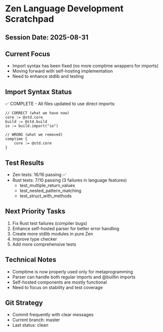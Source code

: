# Zen Language Development Scratchpad
## Session Date: 2025-08-31

## Current Focus
- Import syntax has been fixed (no more comptime wrappers for imports)
- Moving forward with self-hosting implementation
- Need to enhance stdlib and testing

## Import Syntax Status
✅ COMPLETE - All files updated to use direct imports:
```zen
// CORRECT (what we have now)
core := @std.core
build := @std.build
io := build.import("io")

// WRONG (what we removed)
comptime {
    core := @std.core
}
```

## Test Results
- Zen tests: 16/16 passing ✅
- Rust tests: 7/10 passing (3 failures in language features)
  - test_multiple_return_values
  - test_nested_pattern_matching  
  - test_struct_with_methods

## Next Priority Tasks
1. Fix Rust test failures (compiler bugs)
2. Enhance self-hosted parser for better error handling
3. Create more stdlib modules in pure Zen
4. Improve type checker
5. Add more comprehensive tests

## Technical Notes
- Comptime is now properly used only for metaprogramming
- Parser can handle both regular imports and @builtin imports
- Self-hosted components are mostly functional
- Need to focus on stability and test coverage

## Git Strategy
- Commit frequently with clear messages
- Current branch: master
- Last status: clean